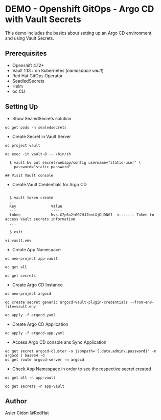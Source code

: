 # DEMO - Openshift GitOps - Argo CD with Vault Secrets

This demo includes the basics about setting up an Argo CD environment and using Vault Secrets.

## Prerequisites

- Openshift 4.12+
- Vault 1.13+ on Kubernetes (*namespace vault*)
- Red Hat GitOps Operator
- SeadledSecrets
- Helm 
- oc CLI

## Setting Up

- Show SealedSecrets solution

```$bash
oc get pods -n sealedsecrets
```

- Create Secret in Vault Server

```$bash
oc project vault

oc exec -it vault-0 -- /bin/sh

  $ vault kv put secret/webapp/config username="static-user" \
    password="static-password"

## Visit Vault console
```

- Create Vault Credentials for Argo CD

```$bash

  $ vault token create
  ...
  Key                Value
  ---                -----
  token              hvs.GZp6u2t007HJJboiXjDUDN0I  <------- Token to access Vault secrets information
  ...

  $ exit

vi vault.env
```

- Create App Namespace

```$bash
oc new-project app-vault

oc get all

oc get secrets
```

- Create Argo CD Instance

```$bash
oc new-project argocd

oc create secret generic argocd-vault-plugin-credentials --from-env-file=vault.env

oc apply -f argocd.yaml
```

- Create Argo CD Application

```$bash
oc apply -f argocd-app.yaml
```

- Access Argo CD console ans Sync Application

```$bash
oc get secret argocd-cluster -o jsonpath='{.data.admin\.password}' -n argocd | base64 -d
oc get route argocd-server -n argocd
```

- Check App Namespace in order to see the respective secret created

```$bash
oc get all -n app-vault

oc get secrets -n app-vault
```

## Author

Asier Cidon @RedHat
